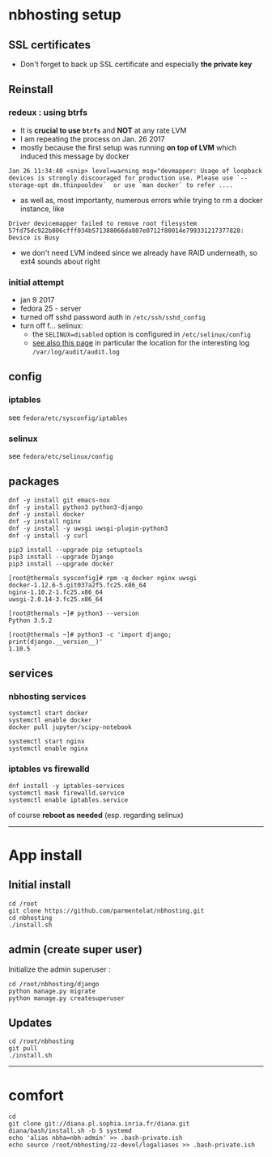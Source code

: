 # nbhosting setup

## SSL certificates

* Don't forget to back up SSL certificate and especially **the private key**

## Reinstall

### redeux : using btrfs

* It is **crucial to use `btrfs`** and **NOT** at any rate LVM
* I am repeating the process on Jan. 26 2017
* mostly because the first setup was running **on top of LVM** which induced this message by docker

```
Jan 26 11:34:40 <snip> level=warning msg="devmapper: Usage of loopback devices is strongly discouraged for production use. Please use `--storage-opt dm.thinpooldev`  or use `man docker` to refer ....
```

* as well as, most importanty, numerous errors while trying to rm a docker instance, like 

```
Driver devicemapper failed to remove root filesystem 57fd75dc922b806cfff034b571388066da807e0712f80014e799331217377828: Device is Busy
```

* we don't need LVM indeed since we already have RAID underneath, so ext4 sounds about right

### initial attempt
* jan 9 2017
* fedora 25 - server
* turned off sshd password auth in `/etc/ssh/sshd_config`
* turn off f... selinux: 
  * the `SELINUX=disabled` option is configured in `/etc/selinux/config`
  * [see also this page](http://stackoverflow.com/questions/26334526/nginx-cant-access-a-uwsgi-unix-socket-on-centos-7) in particular the location for the interesting log `/var/log/audit/audit.log`


## config

### iptables

see `fedora/etc/sysconfig/iptables`

### selinux

see `fedora/etc/selinux/config`

## packages

```
dnf -y install git emacs-nox
dnf -y install python3 python3-django
dnf -y install docker
dnf -y install nginx
dnf -y install -y uwsgi uwsgi-plugin-python3
dnf -y install -y curl

pip3 install --upgrade pip setuptools
pip3 install --upgrade Django
pip3 install --upgrade docker
```

```
[root@thermals sysconfig]# rpm -q docker nginx uwsgi
docker-1.12.6-5.git037a2f5.fc25.x86_64
nginx-1.10.2-1.fc25.x86_64
uwsgi-2.0.14-3.fc25.x86_64

[root@thermals ~]# python3 --version
Python 3.5.2

[root@thermals ~]# python3 -c 'import django; print(django.__version__)'
1.10.5

```

## services

### nbhosting services

```
systemctl start docker
systemctl enable docker
docker pull jupyter/scipy-notebook

systemctl start nginx
systemctl enable nginx
```

### iptables vs firewalld

```
dnf install -y iptables-services
systemctl mask firewalld.service
systemctl enable iptables.service
```

of course **reboot as needed** (esp. regarding selinux)

****
# App install

## Initial install

```
cd /root
git clone https://github.com/parmentelat/nbhosting.git
cd nbhosting
./install.sh
```

## admin (create super user)

Initialize the admin superuser :

```
cd /root/nbhosting/django
python manage.py migrate
python manage.py createsuperuser
```


## Updates

```
cd /root/nbhosting
git pull
./install.sh
```

****

# comfort

```
cd
git clone git://diana.pl.sophia.inria.fr/diana.git
diana/bash/install.sh -b 5 systemd
echo 'alias nbha=nbh-admin' >> .bash-private.ish
echo source /root/nbhosting/zz-devel/logaliases >> .bash-private.ish
```
